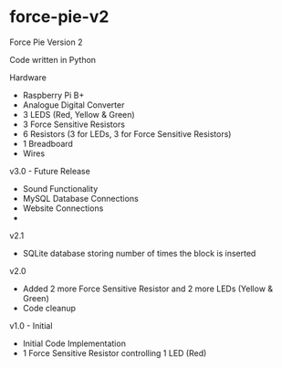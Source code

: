 # force-pie-v2
Force Pie Version 2

Code written in Python

Hardware
- Raspberry Pi B+
- Analogue Digital Converter
- 3 LEDS (Red, Yellow & Green)
- 3 Force Sensitive Resistors
- 6 Resistors (3 for LEDs, 3 for Force Sensitive Resistors)
- 1 Breadboard
- Wires

v3.0 - Future Release
- Sound Functionality
- MySQL Database Connections
- Website Connections
- 
v2.1
- SQLite database storing number of times the block is inserted

v2.0
- Added 2 more Force Sensitive Resistor and 2 more LEDs (Yellow & Green)
- Code cleanup

v1.0 - Initial
- Initial Code Implementation
- 1 Force Sensitive Resistor controlling 1 LED (Red)

